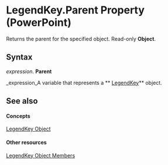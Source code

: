 
# LegendKey.Parent Property (PowerPoint)

Returns the parent for the specified object. Read-only  **Object**.


## Syntax

 _expression_. **Parent**

 _expression_A variable that represents a  ** [LegendKey](98e8b9c3-b53e-9595-9389-6f92a6d730f4.md)** object.


## See also


#### Concepts


 [LegendKey Object](98e8b9c3-b53e-9595-9389-6f92a6d730f4.md)
#### Other resources


 [LegendKey Object Members](f7790c4f-2d36-698c-349b-2dcd676a38c6.md)
